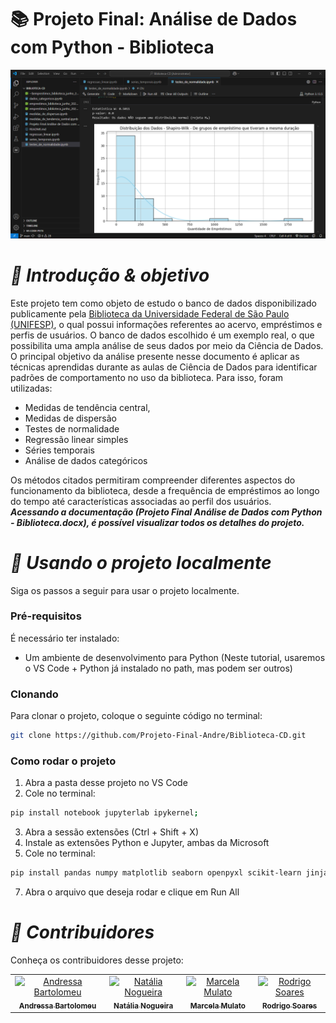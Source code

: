 # 📚 Projeto Final: Análise de Dados com Python - Biblioteca

<img src="img/print_dados.png" />

# _🎯 Introdução & objetivo_

Este projeto tem como objeto de estudo o banco de dados disponibilizado publicamente pela <a href="https://dados.gov.br/dados/conjuntos-dados/emprestimos_biblioteca">Biblioteca da Universidade Federal de São Paulo (UNIFESP)</a>, o qual possui informações referentes ao acervo, empréstimos e perfis de usuários. O banco de dados escolhido é um exemplo real, o que possibilita uma ampla análise de seus dados por meio da Ciência de Dados.
O principal objetivo da análise presente nesse documento é aplicar as técnicas aprendidas durante as aulas de Ciência de Dados para identificar padrões de comportamento no uso da biblioteca. Para isso, foram utilizadas: 
- Medidas de tendência central,
- Medidas de dispersão
- Testes de normalidade
- Regressão linear simples
- Séries temporais
- Análise de dados categóricos<br>

Os métodos citados permitiram compreender diferentes aspectos do funcionamento da biblioteca, desde a frequência de empréstimos ao longo do tempo até características associadas ao perfil dos usuários.<br>
**_Acessando a documentação (Projeto Final Análise de Dados com Python - Biblioteca.docx), é possível visualizar todos os detalhes do projeto._**

# _📁 Usando o projeto localmente_

Siga os passos a seguir para usar o projeto localmente.

<h3>Pré-requisitos</h3>

É necessário ter instalado:

- Um ambiente de desenvolvimento para Python (Neste tutorial, usaremos o VS Code + Python já instalado no path, mas podem ser outros)

<h3>Clonando</h3>

Para clonar o projeto, coloque o seguinte código no terminal:

```bash
git clone https://github.com/Projeto-Final-Andre/Biblioteca-CD.git
```

<h3>Como rodar o projeto</h3>

1. Abra a pasta desse projeto no VS Code
2. Cole no terminal:

```bash
pip install notebook jupyterlab ipykernel;
```

3. Abra a sessão extensões (Ctrl + Shift + X)
4. Instale as extensões Python e Jupyter, ambas da Microsoft
5. Cole no terminal:

```bash
pip install pandas numpy matplotlib seaborn openpyxl scikit-learn jinja2 openpyxl 
```
7. Abra o arquivo que deseja rodar e clique em Run All

# _🤝 Contribuidores_

Conheça os contribuidores desse projeto:

<table>
  <tr>
    <td align="center">
      <a href="https://github.com/DreBartolomeu">
        <img src="https://avatars.githubusercontent.com/u/138133545?v=4" width="100px;" alt="Andressa Bartolomeu"/><br>
        <sub>
          <b>Andressa Bartolomeu</b>
        </sub>
      </a>
    </td>
    <td align="center">
      <a href="https://github.com/NataliaNogueira1">
        <img src="https://avatars.githubusercontent.com/u/198615971?v=4" width="100px;" alt="Natália Nogueira"/><br>
        <sub>
          <b>Natália Nogueira</b>
        </sub>
      </a>
    </td>
    <td align="center">
      <a href="https://github.com/MarcelaMulato">
        <img src="https://avatars.githubusercontent.com/u/198286703?v=4" width="100px;" alt="Marcela Mulato"/><br>
        <sub>
          <b>Marcela Mulato</b>
        </sub>
      </a>
    </td>
    <td align="center">
      <a href="https://github.com/Rodrigof981">
        <img src="https://avatars.githubusercontent.com/u/195812121?v=4" width="100px;" alt="Rodrigo Soares"/><br>
        <sub>
          <b>Rodrigo Soares</b>
        </sub>
      </a>
    </td>
  </tr>
</table>
